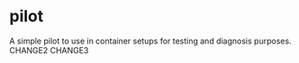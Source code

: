 # pilot
A simple pilot to use in container setups for testing and diagnosis purposes.
CHANGE2
CHANGE3
